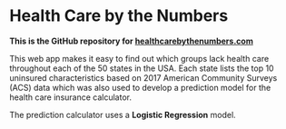 # Health Care by the Numbers
**This is the GitHub repository for [healthcarebythenumbers.com](healthcarebythenumbers.com)**

This web app makes it easy to find out which groups lack health care throughout each of the 50 states in the USA. Each state lists the top 10 uninsured characteristics based on 2017 American Community Surveys (ACS) data which was also used to develop a prediction model for the health care insurance calculator.

The prediction calculator uses a **Logistic Regression** model.
